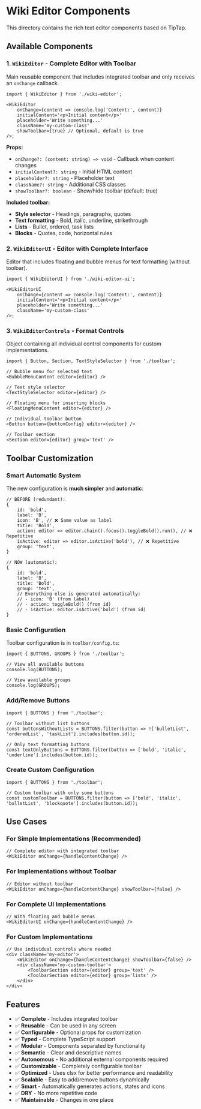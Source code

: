 # Wiki Editor Components

This directory contains the rich text editor components based on TipTap.

## Available Components

### 1. `WikiEditor` - Complete Editor with Toolbar

Main reusable component that includes integrated toolbar and only receives an `onChange` callback.

```tsx
import { WikiEditor } from './wiki-editor';

<WikiEditor
	onChange={content => console.log('Content:', content)}
	initialContent='<p>Initial content</p>'
	placeholder='Write something...'
	className='my-custom-class'
	showToolbar={true} // Optional, default is true
/>;
```

**Props:**

-   `onChange?: (content: string) => void` - Callback when content changes
-   `initialContent?: string` - Initial HTML content
-   `placeholder?: string` - Placeholder text
-   `className?: string` - Additional CSS classes
-   `showToolbar?: boolean` - Show/hide toolbar (default: true)

**Included toolbar:**

-   **Style selector** - Headings, paragraphs, quotes
-   **Text formatting** - Bold, italic, underline, strikethrough
-   **Lists** - Bullet, ordered, task lists
-   **Blocks** - Quotes, code, horizontal rules

### 2. `WikiEditorUI` - Editor with Complete Interface

Editor that includes floating and bubble menus for text formatting (without toolbar).

```tsx
import { WikiEditorUI } from './wiki-editor-ui';

<WikiEditorUI
	onChange={content => console.log('Content:', content)}
	initialContent='<p>Initial content</p>'
	placeholder='Write something...'
	className='my-custom-class'
/>;
```

### 3. `WikiEditorControls` - Format Controls

Object containing all individual control components for custom implementations.

```tsx
import { Button, Section, TextStyleSelector } from './toolbar';

// Bubble menu for selected text
<BubbleMenuContent editor={editor} />

// Text style selector
<TextStyleSelector editor={editor} />

// Floating menu for inserting blocks
<FloatingMenuContent editor={editor} />

// Individual toolbar button
<Button button={buttonConfig} editor={editor} />

// Toolbar section
<Section editor={editor} group='text' />
```

## Toolbar Customization

### Smart Automatic System

The new configuration is **much simpler** and **automatic**:

```tsx
// BEFORE (redundant):
{
	id: 'bold',
	label: 'B',
	icon: 'B', // ❌ Same value as label
	title: 'Bold',
	action: editor => editor.chain().focus().toggleBold().run(), // ❌ Repetitive
	isActive: editor => editor.isActive('bold'), // ❌ Repetitive
	group: 'text',
}

// NOW (automatic):
{
	id: 'bold',
	label: 'B',
	title: 'Bold',
	group: 'text',
	// Everything else is generated automatically:
	// - icon: 'B' (from label)
	// - action: toggleBold() (from id)
	// - isActive: editor.isActive('bold') (from id)
}
```

### Basic Configuration

Toolbar configuration is in `toolbar/config.ts`:

```tsx
import { BUTTONS, GROUPS } from './toolbar';

// View all available buttons
console.log(BUTTONS);

// View available groups
console.log(GROUPS);
```

### Add/Remove Buttons

```tsx
import { BUTTONS } from './toolbar';

// Toolbar without list buttons
const buttonsWithoutLists = BUTTONS.filter(button => !['bulletList', 'orderedList', 'taskList'].includes(button.id));

// Only text formatting buttons
const textOnlyButtons = BUTTONS.filter(button => ['bold', 'italic', 'underline'].includes(button.id));
```

### Create Custom Configuration

```tsx
import { BUTTONS } from './toolbar';

// Custom toolbar with only some buttons
const customToolbar = BUTTONS.filter(button => ['bold', 'italic', 'bulletList', 'blockquote'].includes(button.id));
```

## Use Cases

### For Simple Implementations (Recommended)

```tsx
// Complete editor with integrated toolbar
<WikiEditor onChange={handleContentChange} />
```

### For Implementations without Toolbar

```tsx
// Editor without toolbar
<WikiEditor onChange={handleContentChange} showToolbar={false} />
```

### For Complete UI Implementations

```tsx
// With floating and bubble menus
<WikiEditorUI onChange={handleContentChange} />
```

### For Custom Implementations

```tsx
// Use individual controls where needed
<div className='my-editor'>
	<WikiEditor onChange={handleContentChange} showToolbar={false} />
	<div className='my-custom-toolbar'>
		<ToolbarSection editor={editor} group='text' />
		<ToolbarSection editor={editor} group='lists' />
	</div>
</div>
```

## Features

-   ✅ **Complete** - Includes integrated toolbar
-   ✅ **Reusable** - Can be used in any screen
-   ✅ **Configurable** - Optional props for customization
-   ✅ **Typed** - Complete TypeScript support
-   ✅ **Modular** - Components separated by functionality
-   ✅ **Semantic** - Clear and descriptive names
-   ✅ **Autonomous** - No additional external components required
-   ✅ **Customizable** - Completely configurable toolbar
-   ✅ **Optimized** - Uses clsx for better performance and readability
-   ✅ **Scalable** - Easy to add/remove buttons dynamically
-   ✅ **Smart** - Automatically generates actions, states and icons
-   ✅ **DRY** - No more repetitive code
-   ✅ **Maintainable** - Changes in one place
